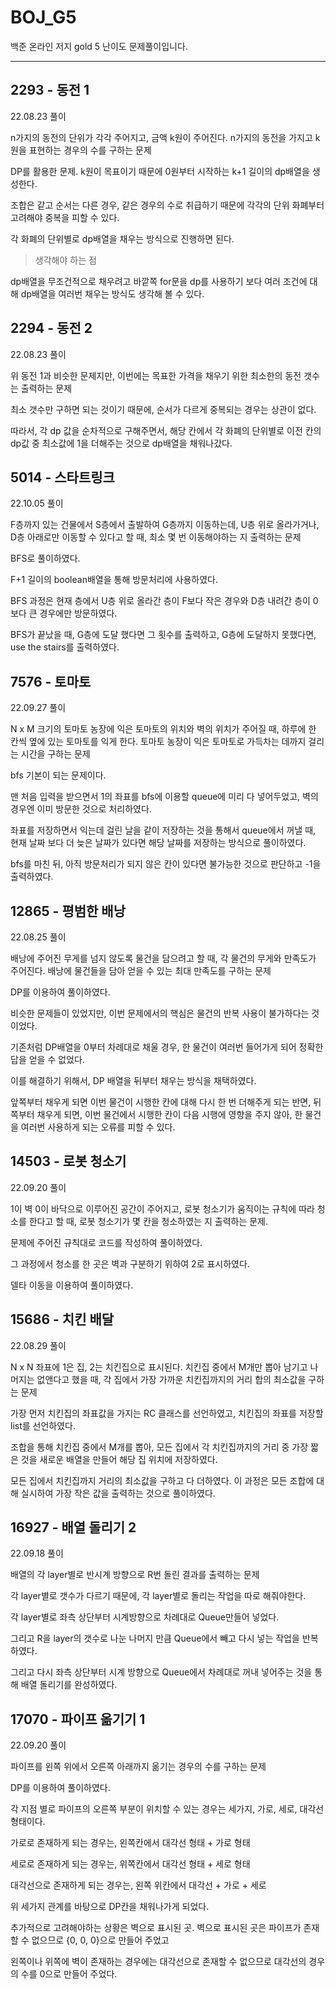 # BOJ_G5
백준 온라인 저지 gold 5 난이도 문제풀이입니다.

---

## 2293 - 동전 1

22.08.23 풀이

n가지의 동전의 단위가 각각 주어지고, 금액 k원이 주어진다. n가지의 동전을 가지고 k원을 표현하는 경우의 수를 구하는 문제

DP를 활용한 문제. k원이 목표이기 때문에 0원부터 시작하는 k+1 길이의 dp배열을 생성한다.

조합은 같고 순서는 다른 경우, 같은 경우의 수로 취급하기 때문에 각각의 단위 화폐부터 고려해야 중복을 피할 수 있다.

각 화폐의 단위별로 dp배열을 채우는 방식으로 진행하면 된다.

> 생각해야 하는 점

dp배열을 무조건적으로 채우려고 바깥쪽 for문을 dp를 사용하기 보다 여러 조건에 대해 dp배열을 여러번 채우는 방식도 생각해 볼 수 있다.

## 2294 - 동전 2

22.08.23 풀이

위 동전 1과 비슷한 문제지만, 이번에는 목표한 가격을 채우기 위한 최소한의 동전 갯수는 출력하는 문제

최소 갯수만 구하면 되는 것이기 때문에, 순서가 다르게 중복되는 경우는 상관이 없다.

따라서, 각 dp 값을 순차적으로 구해주면서, 해당 칸에서 각 화폐의 단위별로 이전 칸의 dp값 중 최소값에 1을 더해주는 것으로 dp배열을 채워나갔다.

## 5014 - 스타트링크

22.10.05 풀이

F층까지 있는 건물에서 S층에서 출발하여 G층까지 이동하는데, U층 위로 올라가거나, D층 아래로만 이동할 수 있다고 할 때, 최소 몇 번 이동해야하는 지 출력하는 문제

BFS로 풀이하였다.

F+1 길이의 boolean배열을 통해 방문처리에 사용하였다.

BFS 과정은 현재 층에서 U층 위로 올라간 층이 F보다 작은 경우와 D층 내려간 층이 0보다 큰 경우에만 방문하였다.

BFS가 끝났을 때, G층에 도달 했다면 그 횟수를 출력하고, G층에 도달하지 못했다면, use the stairs를 출력하였다.

## 7576 - 토마토

22.09.27 풀이

N x M 크기의 토마토 농장에 익은 토마토의 위치와 벽의 위치가 주어질 때, 하루에 한 칸씩 옆에 있는 토마토를 익게 한다. 토마토 농장이 익은 토마토로 가득차는 데까지 걸리는 시간을 구하는 문제

bfs 기본이 되는 문제이다.

맨 처음 입력을 받으면서 1의 좌표를 bfs에 이용할 queue에 미리 다 넣어두었고, 벽의 경우엔 이미 방문한 것으로 처리하였다.

좌표를 저장하면서 익는데 걸린 날을 같이 저장하는 것을 통해서 queue에서 꺼낼 때, 현재 날짜 보다 더 늦은 날짜가 있다면 해당 날짜를 저장하는 방식으로 풀이하였다.

bfs를 마친 뒤, 아직 방문처리가 되지 않은 칸이 있다면 불가능한 것으로 판단하고 -1을 출력하였다.

## 12865 - 평범한 배낭

22.08.25 풀이

배낭에 주어진 무게를 넘지 않도록 물건을 담으려고 할 때, 각 물건의 무게와 만족도가 주어진다. 배낭에 물건들을 담아 얻을 수 있는 최대 만족도를 구하는 문제

DP를 이용하여 풀이하였다.

비슷한 문제들이 있었지만, 이번 문제에서의 핵심은 물건의 반복 사용이 불가하다는 것이었다.

기존처럼 DP배열을 0부터 차례대로 채울 경우, 한 물건이 여러번 들어가게 되어 정확한 답을 얻을 수 없었다.

이를 해결하기 위해서, DP 배열을 뒤부터 채우는 방식을 채택하였다. 

앞쪽부터 채우게 되면 이번 물건이 시행한 칸에 대해 다시 한 번 더해주게 되는 반면, 뒤쪽부터 채우게 되면, 이번 물건에서 시행한 칸이 다음 시행에 영향을 주지 않아, 한 물건을 여러번 사용하게 되는 오류를 피할 수 있다.

## 14503 - 로봇 청소기

22.09.20 풀이

1이 벽 0이 바닥으로 이루어진 공간이 주어지고, 로봇 청소기가 움직이는 규칙에 따라 청소를 한다고 할 때, 로봇 청소기가 몇 칸을 청소하였는 지 출력하는 문제.

문제에 주어진 규칙대로 코드를 작성하여 풀이하였다.

그 과정에서 청소를 한 곳은 벽과 구분하기 위하여 2로 표시하였다. 

델타 이동을 이용하여 풀이하였다.

## 15686 - 치킨 배달

22.08.29 풀이

N x N 좌표에 1은 집, 2는 치킨집으로 표시된다. 치킨집 중에서 M개만 뽑아 남기고 나머지는 없앤다고 했을 때, 각 집에서 가장 가까운 치킨집까지의 거리 합의 최소값을 구하는 문제

가장 먼저 치킨집의 좌표값을 가지는 RC 클래스를 선언하였고, 치킨집의 좌표를 저장할 list를 선언하였다.

조합을 통해 치킨집 중에서 M개를 뽑아, 모든 집에서 각 치킨집까지의 거리 중 가장 짧은 것을 새로운 배열을 만들어 해당 집 위치에 저장하였다.

모든 집에서 치킨집까지 거리의 최소값을 구하고 다 더하였다. 이 과정은 모든 조합에 대해 실시하여 가장 작은 값을 출력하는 것으로 풀이하였다.

## 16927 - 배열 돌리기 2

22.09.18 풀이

배열의 각 layer별로 반시계 방향으로 R번 돌린 결과를 출력하는 문제

각 layer별로 갯수가 다르기 때문에, 각 layer별로 돌리는 작업을 따로 해줘야한다.

각 layer별로 좌측 상단부터 시계방향으로 차례대로 Queue만들어 넣었다.

그리고 R을 layer의 갯수로 나눈 나머지 만큼 Queue에서 빼고 다시 넣는 작업을 반복하였다.

그리고 다시 좌측 상단부터 시계 방향으로 Queue에서 차례대로 꺼내 넣어주는 것을 통해 배열 돌리기를 완성하였다.

## 17070 - 파이프 옮기기 1

22.09.20 풀이

파이프를 왼쪽 위에서 오른쪽 아래까지 옮기는 경우의 수를 구하는 문제

DP를 이용하여 풀이하였다.

각 지점 별로 파이프의 오른쪽 부분이 위치할 수 있는 경우는 세가지, 가로, 세로, 대각선 형태이다.

가로로 존재하게 되는 경우는, 왼쪽칸에서 대각선 형태 + 가로 형태

세로로 존재하게 되는 경우는, 위쪽칸에서 대각선 형태 + 세로 형태

대각선으로 존재하게 되는 경우는, 왼쪽 위칸에서 대각선 + 가로 + 세로

위 세가지 관계를 바탕으로 DP칸을 채워나가게 되었다.

추가적으로 고려해야하는 상황은 벽으로 표시된 곳. 벽으로 표시된 곳은 파이프가 존재할 수 없으므로 {0, 0, 0}으로 만들어 주었고

왼쪽이나 위쪽에 벽이 존재하는 경우에는 대각선으로 존재할 수 없으므로 대각선의 경우의 수를 0으로 만들어 주었다.